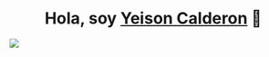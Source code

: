 <div align="center">
<h1 align="center">Hola, soy <a href="www.linkedin.com/in/yeisoncalderon">Yeison Calderon</a> 👋</h1>
</div>
<img src="https://imgur.com/a/QGxa5uK">

<!--
**Sonyei888/Sonyei888** is a ✨ _special_ ✨ repository because its `README.md` (this file) appears on your GitHub profile.

Here are some ideas to get you started:

- 🔭 I’m currently working on ...
- 🌱 I’m currently learning ...
- 👯 I’m looking to collaborate on ...
- 🤔 I’m looking for help with ...
- 💬 Ask me about ...
- 📫 How to reach me: ...
- 😄 Pronouns: ...
- ⚡ Fun fact: ...
-->
